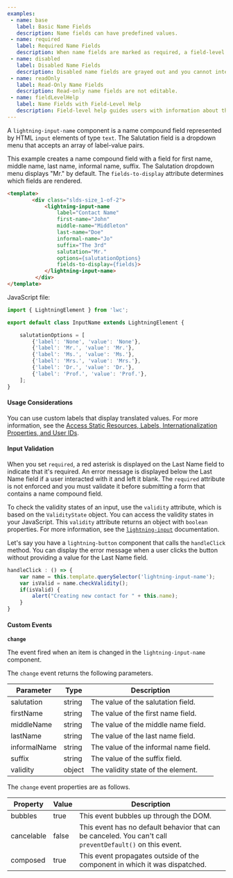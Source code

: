 ```yaml
---
examples:
 - name: base
   label: Basic Name Fields
   description: Name fields can have predefined values.
 - name: required
   label: Required Name Fields
   description: When name fields are marked as required, a field-level error is thrown if at least one of them is blank.
 - name: disabled
   label: Disabled Name Fields
   description: Disabled name fields are grayed out and you cannot interact with them.
 - name: readOnly
   label: Read-Only Name Fields
   description: Read-only name fields are not editable.
 - name: fieldLevelHelp
   label: Name Fields with Field-Level Help
   description: Field-level help guides users with information about the name fields.
---
```


A `lightning-input-name` component is a name compound field represented by HTML
`input` elements of type `text`. The Salutation field is a dropdown menu that
accepts an array of label-value pairs.

This example creates a name compound field with a field for first name, middle
name, last name, informal name, suffix. The Salutation dropdown menu displays
"Mr." by default. The `fields-to-display` attribute determines which fields are
rendered.

```html
<template>
        <div class="slds-size_1-of-2">
            <lightning-input-name
                label="Contact Name"
                first-name="John"
                middle-name="Middleton"
                last-name="Doe"
                informal-name="Jo"
                suffix="The 3rd"
                salutation="Mr."
                options={salutationOptions}
                fields-to-display={fields}>
            </lightning-input-name>
         </div>
</template>
```

JavaScript file:

```javascript
import { LightningElement } from 'lwc';

export default class InputName extends LightningElement {

    salutationOptions = [
        {'label': 'None', 'value': 'None'},
        {'label': 'Mr.', 'value': 'Mr.'},
        {'label': 'Ms.', 'value': 'Ms.'},
        {'label': 'Mrs.', 'value': 'Mrs.'},
        {'label': 'Dr.', 'value': 'Dr.'},
        {'label': 'Prof.', 'value': 'Prof.'},
    ];
}
```

#### Usage Considerations

You can use custom labels that display translated values. For more information, see the
[Access Static Resources, Labels, Internationalization Properties, and User IDs](docs/component-library/documentation/lwc/create_global_value_providers).

#### Input Validation

When you set `required`, a red asterisk is displayed on the Last Name
field to indicate that it's required. An error message is displayed below the
Last Name field if a user interacted with it and left it blank. The `required`
attribute is not enforced and you must validate it before submitting a form
that contains a name compound field.

To check the validity states of an input, use the `validity` attribute, which
is based on the `ValidityState` object. You can access the validity states in
your JavaScript. This `validity` attribute returns an object with
`boolean` properties. For more information, see the
[`lightning-input`](bundle/lightning-input/documentation) documentation.

Let's say you have a `lightning-button` component that calls the `handleClick`
method. You can display the error message when a user clicks the
button without providing a value for the Last Name field.

```javascript
handleClick : () => {
    var name = this.template.querySelector('lightning-input-name');
    var isValid = name.checkValidity();
    if(isValid) {
        alert("Creating new contact for " + this.name);
    }
}
```
#### Custom Events

**`change`**

The event fired when an item is changed in the `lightning-input-name` component.

The `change` event returns the following parameters.

Parameter|Type|Description
-----|-----|----------
salutation|string|The value of the salutation field.
firstName|string|The value of the first name field.
middleName|string|The value of the middle name field.
lastName|string|The value of the last name field.
informalName|string|The value of the informal name field.
suffix|string|The value of the suffix field.
validity|object|The validity state of the element.


The `change` event properties are as follows.

Property|Value|Description
-----|-----|----------
bubbles|true|This event bubbles up through the DOM.
cancelable|false|This event has no default behavior that can be canceled. You can't call `preventDefault()` on this event.
composed|true|This event propagates outside of the component in which it was dispatched.


